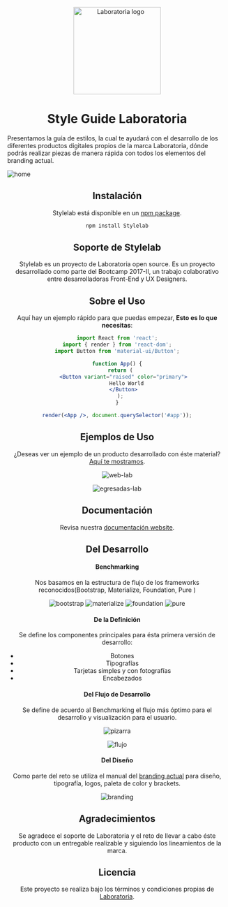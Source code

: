 <p align="center">
  <a href="http://www.laboratoria.la/" rel="noopener" target="_blank"><img width="200" src="![l-amarilloblanco](https://user-images.githubusercontent.com/32303418/38007559-99d202ac-320f-11e8-9dd7-64d76c09cd35.png)
" alt="Laboratoria logo"></a></p>
</p>

<h1 align="center">Style Guide Laboratoria</h1>

Presentamos la guía de estilos, la cual te ayudará con el desarrollo de los diferentes productos digitales propios de la marca Laboratoria, dónde podrás realizar piezas de manera rápida con todos los elementos del branding actual.

![home](https://user-images.githubusercontent.com/32303418/38009774-a0fe1aa0-321b-11e8-8026-ae73ea0d4a5b.jpg)

<div align="center">

## Instalación

Stylelab está disponible en un [npm package](https://www.npmjs.org/package/material-ui).

```sh
npm install Stylelab
```

## Soporte de Stylelab

Stylelab es un proyecto de Laboratoria open source. Es un proyecto desarrollado como parte del Bootcamp 2017-II, un trabajo colaborativo entre desarrolladoras Front-End y UX Designers.

## Sobre el Uso

Aquí hay un ejemplo rápido para que puedas empezar, **Esto es lo que necesitas**:

```jsx
import React from 'react';
import { render } from 'react-dom';
import Button from 'material-ui/Button';

function App() {
  return (
    <Button variant="raised" color="primary">
      Hello World
    </Button>
  );
}

render(<App />, document.querySelector('#app'));
```

## Ejemplos de Uso

¿Deseas ver un ejemplo de un producto desarrollado con éste material?
[Aquí te mostramos](http://www.laboratoria.la/).

![web-lab](https://user-images.githubusercontent.com/32303418/38009835-f0900380-321b-11e8-96e7-4ec5f4912b8c.png)

![egresadas-lab](https://user-images.githubusercontent.com/32303418/38009906-405d8b8a-321c-11e8-9afb-ff732e2ca9b1.png)

## Documentación

Revisa nuestra [documentación website](https://material-ui-next.com/).

## Del Desarrollo

#### Benchmarking

Nos basamos en la estructura de flujo de los frameworks reconocidos(Bootstrap, Materialize, Foundation, Pure )

![bootstrap](https://user-images.githubusercontent.com/32303418/38009070-df4e03dc-3217-11e8-826e-2b71e329d7f6.png)
![materialize](https://user-images.githubusercontent.com/32303418/38009071-df8d0c94-3217-11e8-8f46-fb08ebdbc5c4.png)
![foundation](https://user-images.githubusercontent.com/32303418/38009072-e052cccc-3217-11e8-970f-b9e8909a7114.png)
![pure](https://user-images.githubusercontent.com/32303418/38009076-e133b926-3217-11e8-8439-eb870ec65fac.png)

#### De la Definición

Se define los componentes principales para ésta primera versión de desarrollo:

* Botones
* Tipografías
* Tarjetas simples y con fotografías
* Encabezados

#### Del Flujo de Desarrollo

Se define de acuerdo al Benchmarking el flujo más óptimo para el desarrollo y visualización para el usuario.

![pizarra](https://user-images.githubusercontent.com/32303418/38009272-fc747602-3218-11e8-8f9c-f982fc522957.jpeg)

![flujo](https://user-images.githubusercontent.com/32303418/38009273-fc9488fc-3218-11e8-9297-71d00fb1aba5.jpeg)

#### Del Diseño

Como parte del reto se utiliza el manual del [branding actual]("assets/manual.pdf") para diseño, tipografía, logos, paleta de color y brackets.

![branding](https://user-images.githubusercontent.com/32303418/38009569-8431ea92-321a-11e8-9bd9-e5eb0234e202.png)


## Agradecimientos

Se agradece el soporte de Laboratoria y el reto de llevar a cabo éste producto con un entregable realizable y siguiendo los lineamientos de la marca.

## Licencia

Este proyecto se realiza bajo los términos y condiciones propias de [Laboratoria](http://www.laboratoria.la/).
